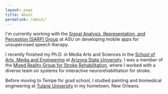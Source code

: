```yaml
---
layout: page
title: About
permalink: /about/
---
```

I'm currently working with the [Signal Analysis, Representation, and Perception (SARP) Group](https://chs.asu.edu/research/human-cognition/signal-analysis-representation-and-perception-sarp-laboratory) at ASU on developing mobile apps for unsupervised speech therapy.  

I recently finished my Ph.D. in Media Arts and Sciences in the [School of Arts, Media and Engineering](http://ame.asu.edu) at [Arizona State University](http://www.asu.edu). I was a member of the [Mixed Reality Group for Stroke Rehabilitation](http://ame2.asu.edu/projects/mrrehab/), where I worked with a diverse team on systems for interactive neurorehabilitation for stroke. 

Before moving to Tempe for grad school, I studied painting and biomedical engineering at [Tulane University](http://tulane.edu) in my hometown, New Orleans. 
